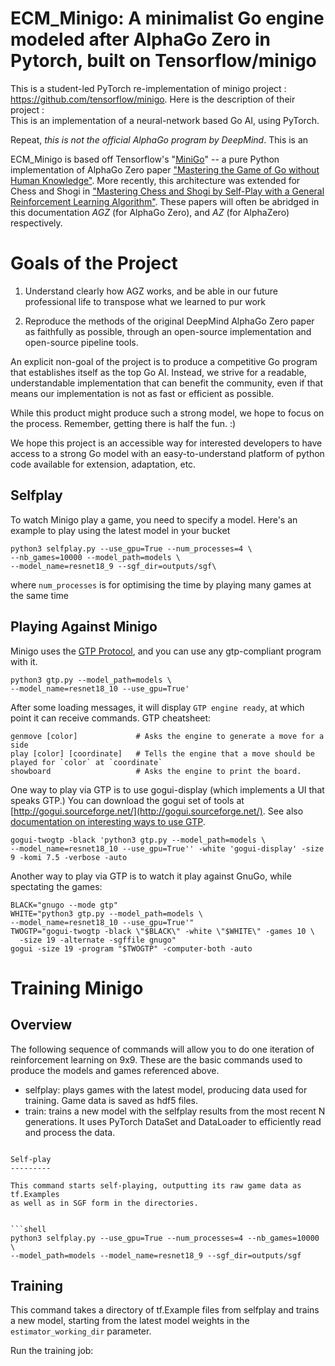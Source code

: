 ECM_Minigo: A minimalist Go engine modeled after AlphaGo Zero in Pytorch, built on Tensorflow/minigo
==================================================
This is a student-led PyTorch re-implementation of minigo project : 
https://github.com/tensorflow/minigo. Here is the description of their project : \
This is an implementation of a neural-network based Go AI, using PyTorch.


Repeat, *this is not the official AlphaGo program by DeepMind*.  This is an


ECM_Minigo is based off Tensorflow's "[MiniGo](https://github.com/tensorflow/minigo/)"
-- a pure Python implementation of AlphaGo Zero paper ["Mastering the Game of Go without Human
Knowledge"](https://www.nature.com/articles/nature24270). More recently, this
architecture was extended for Chess and Shogi in ["Mastering Chess and Shogi by
Self-Play with a General Reinforcement Learning
Algorithm"](https://arxiv.org/abs/1712.01815).  These papers will often be
abridged in this documentation *AGZ* (for AlphaGo
Zero), and *AZ* (for AlphaZero) respectively.


Goals of the Project
==================================================

1. Understand clearly how AGZ works, and be able in our future professional life 
to transpose what we learned to pur work

2. Reproduce the methods of the original DeepMind AlphaGo Zero paper as faithfully
   as possible, through an open-source implementation and open-source pipeline
   tools.

An explicit non-goal of the project is to produce a competitive Go program that
establishes itself as the top Go AI. Instead, we strive for a readable,
understandable implementation that can benefit the community, even if that
means our implementation is not as fast or efficient as possible.

While this product might produce such a strong model, we hope to focus on the
process.  Remember, getting there is half the fun. :)

We hope this project is an accessible way for interested developers to have
access to a strong Go model with an easy-to-understand platform of python code
available for extension, adaptation, etc.




Selfplay
--------
To watch Minigo play a game, you need to specify a model. Here's an example
to play using the latest model in your bucket

```shell
python3 selfplay.py --use_gpu=True --num_processes=4 \
--nb_games=10000 --model_path=models \
--model_name=resnet18_9 --sgf_dir=outputs/sgf\
```

where `num_processes` is for optimising the time by playing many games 
at the same time

Playing Against Minigo
----------------------

Minigo uses the
[GTP Protocol](http://www.lysator.liu.se/~gunnar/gtp/gtp2-spec-draft2/gtp2-spec.html),
and you can use any gtp-compliant program with it.

```shell
python3 gtp.py --model_path=models \
--model_name=resnet18_10 --use_gpu=True'
```

After some loading messages, it will display `GTP engine ready`, at which point
it can receive commands.  GTP cheatsheet:

```
genmove [color]             # Asks the engine to generate a move for a side
play [color] [coordinate]   # Tells the engine that a move should be played for `color` at `coordinate`
showboard                   # Asks the engine to print the board.
```

One way to play via GTP is to use gogui-display (which implements a UI that
speaks GTP.) You can download the gogui set of tools at
[http://gogui.sourceforge.net/](http://gogui.sourceforge.net/). See also
[documentation on interesting ways to use
GTP](http://gogui.sourceforge.net/doc/reference-twogtp.html).

```shell
gogui-twogtp -black 'python3 gtp.py --model_path=models \
--model_name=resnet18_10 --use_gpu=True'' -white 'gogui-display' -size 9 -komi 7.5 -verbose -auto
```

Another way to play via GTP is to watch it play against GnuGo, while
spectating the games:

```shell
BLACK="gnugo --mode gtp"
WHITE="python3 gtp.py --model_path=models \
--model_name=resnet18_10 --use_gpu=True'"
TWOGTP="gogui-twogtp -black \"$BLACK\" -white \"$WHITE\" -games 10 \
  -size 19 -alternate -sgffile gnugo"
gogui -size 19 -program "$TWOGTP" -computer-both -auto
```

Training Minigo
======================

Overview
--------

The following sequence of commands will allow you to do one iteration of
reinforcement learning on 9x9. These are the basic commands used to produce the
models and games referenced above.


 - selfplay: plays games with the latest model, producing data used for training. Game
 data is saved as hdf5 files.
 - train: trains a new model with the selfplay results from the most recent N
   generations. It uses PyTorch DataSet and DataLoader to efficiently read and process 
   the data.


```

Self-play
---------

This command starts self-playing, outputting its raw game data as tf.Examples
as well as in SGF form in the directories.


```shell
python3 selfplay.py --use_gpu=True --num_processes=4 --nb_games=10000 \
--model_path=models --model_name=resnet18_9 --sgf_dir=outputs/sgf
```

Training
--------

This command takes a directory of tf.Example files from selfplay and trains a
new model, starting from the latest model weights in the `estimator_working_dir`
parameter.

Run the training job:

```shell

```






